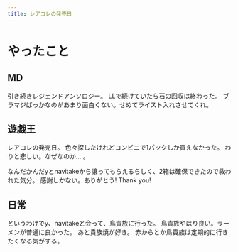 ```yaml
---
title: レアコレの発売日
---
```


# やったこと

## MD

引き続きレジェンドアンソロジー。
LLで続けていたら石の回収は終わった。
ブラマジばっかなのがあまり面白くない。せめてライスト入れさせてくれ。

## 遊戯王

レアコレの発売日。
色々探したけれどコンビニで1パックしか買えなかった。
わりと悲しい。なぜなのか‥‥。

なんだかんだyとnavitakeから譲ってもらえるらしく、2箱は確保できたので救われた気分。
感謝しかない。ありがとう! Thank you!

## 日常

というわけでy、navitakeと会って、鳥貴族に行った。
鳥貴族やはり良い。ラーメンが普通に良かった。
あと貴族焼が好き。
赤からとか鳥貴族は定期的に行きたくなる気がする。
